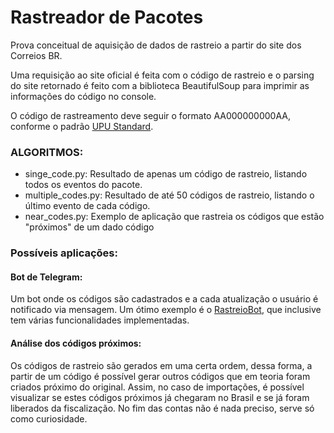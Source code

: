 # Rastreador de Pacotes

Prova conceitual de aquisição de dados de rastreio a partir do site dos Correios BR.

Uma requisição ao site oficial é feita com o código de rastreio e o parsing do site retornado é feito com a biblioteca
BeautifulSoup para imprimir as informações do código no console.

O código de rastreamento deve seguir o formato AA000000000AA, conforme o padrão 
[UPU Standard](https://en.wikipedia.org/wiki/S10_(UPU_standard)).

### ALGORITMOS:
* singe_code.py: Resultado de apenas um código de rastreio, listando todos os eventos do pacote.
* multiple_codes.py: Resultado de até 50 códigos de rastreio, listando o último evento de cada código.
* near_codes.py: Exemplo de aplicação que rastreia os códigos que estão "próximos" de um dado código

### Possíveis aplicações:
#### Bot de Telegram:
Um bot onde os códigos são cadastrados e a cada atualização o usuário é notificado via mensagem.
Um ótimo exemplo é o [RastreioBot](https://github.com/GabrielRF/RastreioBot), que inclusive tem várias funcionalidades
implementadas.

#### Análise dos códigos próximos:
Os códigos de rastreio são gerados em uma certa ordem, dessa forma, a partir de um código é possível gerar outros códigos
que em teoria foram criados próximo do original. Assim, no caso de importações, é possível visualizar se estes códigos
próximos já chegaram no Brasil e se já foram liberados da fiscalização. No fim das contas não é nada preciso, serve só
como curiosidade.
